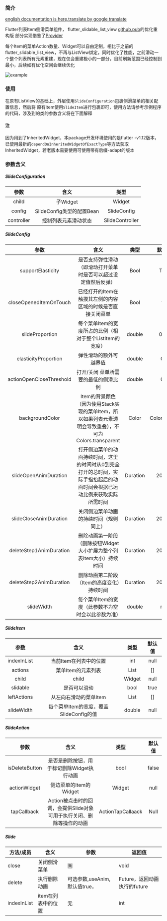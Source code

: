 
### 简介

[english documentation is here,translate by google translate](./README_EN.md)

Flutter列表Item侧滑菜单组件， flutter_slidable_list_view [github](https://github.com/tsx1453/flutter_slidable_list_view),[pub](https://pub.dev/packages/flutter_slidable_list_view)的优化重构版
部分实现借鉴了[Provider](https://pub.dev/packages/provider)

每个Item的菜单Action数量、Widget可以自由定制，相比于之前的flutter_slidable_list_view，不再与ListView绑定，同时优化了性能，之前滑动一个整个列表所有元素重建，现在仅会重建极小的一部分，目前刷新范围已经控制到最小，后续如有优化空间会继续优化

![example](./slide_item_example.gif)

### 使用

在原有ListView的基础上，外层使用`SlideConfiguration`包裹侧滑菜单的相关配置信息，然后将
原有item使用`SlideItem`进行包裹即可，使用方法请参考示例程序的代码，涉及到的类的参数含义将在下面解释

#### 注
因为用到了InheritedWidget，本package开发环境使用的是flutter -v1.12版本，已使用最新的`dependOnInheritedWidgetOfExactType`等方法获取
InheritedWidget，若老版本需要使用可使用带有后缀-adapt的版本

### 参数含义

##### SlideConfiguration

| 参数|  含义 | 类型 |
|:-:| :-: |:-:|
|  child |子Widget | Widget |
| config | SlideConfig类型的配置Bean | SlideConfig |
|controller|控制列表元素滑动状态|SlideController|

##### SlideConfig

|          参数           |                             含义                             |   类型   |    默认值    |
| :---------------------: | :----------------------------------------------------------: | :------: | :----------: |
|    supportElasticity    | 是否支持弹性滑动（即滑动打开菜单时是否可以超过设定值然后反弹） |   Bool   |     True     |
| closeOpenedItemOnTouch  |  已经打开的Item在触摸其左侧的内容区域的时候是否直接关闭菜单  |   Bool   |     fal      |
|     slideProportion     |   每个菜单Item的宽度所占的比例（相对于整个ListItem的宽度）   |  double  |     0.25     |
|  elasticityProportion   |                    弹性滑动的额外可越界值                    | double |     0.1      |
|   actionOpenCloseThreshold   |                打开/关闭 菜单所需要的最低的侧滑比例                |  double  |     0.5      |
|     backgroundColor     | Item的背景颜色（因为使用Stack实现的菜单Item，所以如果列表元素透明会导致重叠），不可为Colors.transparent |  Color   | Colors.white |
|  slideOpenAnimDuration  | 打开侧边菜单的动画持续时间，这里的时间时从0到完全打开的总时间，实际手指抬起后的动画时间会根据已运动比例来获取实际所需时间 | Duration |    200ms     |
| slideCloseAnimDuration  |            关闭侧边菜单动画的持续时间（规则同上）            | Duration |    200ms     |
| deleteStep1AnimDuration | 删除动画第一阶段（删除按钮Widget大小扩展为整个列表Item大小）持续时间 | Duration |    200ms     |
| deleteStep2AnimDuration |          删除动画第二阶段（Item的高度变化）持续时间          | Duration |    200ms     |
|slideWidth|每个菜单Item的宽度（此参数不为空时会以此参数为准）|double|null|

##### SlideItem

|    参数     |          含义          |       类型       | 默认值 |
| :---------: | :--------------------: | :--------------: | :----: |
| indexInList | 当前Item在列表中的位置 |       int        |  null  |
|   actions   |   菜单Item的元素列表   | List<SlideAction> |  []  |
|    child    |         child          |      Widget      |  null  |
|  slidable   |      是否可以滑动      |       bool       |  true  |
| leftActions| 从左向右滑动的菜单Item | List<SlideAction> | [] |
| slideWidth|每个菜单Item的宽度，覆盖SlideConfig的值|double|null|



##### SlideAction

|      参数      |                             含义                             |       类型        | 默认值 |
| :------------: | :----------------------------------------------------------: | :---------------: | :----: |
| isDeleteButton |          是否是删除按钮，用于标记删除Widget执行动画          |       bool        | false  |
|  actionWidget  |                    侧边菜单的Item的Widget                    |      Widget       |  null  |
|  tapCallback   | Action被点击时的回调，会提供Slide对象可用于执行关闭、删除等操作的动画 | ActionTapCallaack |  Null  |



##### Slide

| 方法/成员   | 含义                 | 参数                          | 返回值                       |
| ----------- | -------------------- | ----------------------------- | ---------------------------- |
| close       | 关闭侧滑菜单         | 🈚️                             | void                         |
| delete      | 执行删除动画         | 可选参数,useAnim,默认值true， | Future，返回动画执行的future |
| indexInList | item在列表中的位置 | 无                            | int                          |








